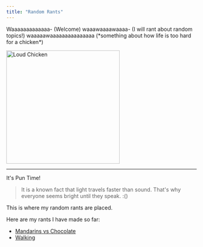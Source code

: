 ```yaml
---
title: "Random Rants"
---
```


Waaaaaaaaaaaaa- (Welcome) waaawaaaawaaaa- (I will rant about random topics!) waaaaawaaaaaaaaaaaaaaa (\*something about how life is too hard for a chicken\*)

<image src="/the-chicken-pen/assets/Crying_Chicken.png" alt="Loud Chicken" width=300px />

---
It's Pun Time!
>It is a known fact that light travels faster than sound. That's why everyone seems bright until they speak. :()

This is where my random rants are placed.

Here are my rants I have made so far:
- [Mandarins vs Chocolate](Rant-1.md)
- [Walking](Rant-2.md)